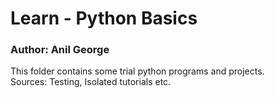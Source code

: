 # Learn - Python Basics
### Author: Anil George

This folder contains some trial python programs and projects.\
Sources: Testing, Isolated tutorials etc.
